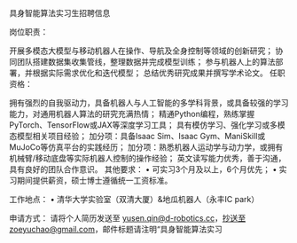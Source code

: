 具身智能算法实习生招聘信息

岗位职责：

开展多模态大模型与移动机器人在操作、导航及全身控制等领域的创新研究；
协同团队搭建数据集收集管线，整理数据并完成模型训练；
参与机器人上的算法部署，并根据实际需求优化和迭代模型；
总结优秀研究成果并撰写学术论文。
任职资格：

拥有强烈的自我驱动力，具备机器人与人工智能的多学科背景，或具备较强的学习能力，对通用机器人算法的研究充满热情；
精通Python编程，熟练掌握PyTorch、TensorFlow或JAX等深度学习工具；
具有模仿学习、强化学习或多模态模型相关项目经验；
加分项：具备Isaac Sim、Isaac Gym、ManiSkill或MuJoCo等仿真平台的实践经历；
加分项：熟悉机器人运动学与动力学，或拥有机械臂/移动底盘等实际机器人控制的操作经验；
英文读写能力优秀，善于沟通，具有良好的团队合作意识。
其他要求： • 可实习3个月及以上，6个月优先； • 实习期间提供薪资，硕士博士遵循统一工资标准。

工作地点： • 清华大学实验室（双清大厦）&地瓜机器人（永丰IC park）

申请方式： 请将个人简历发送至 yusen.qin@d-robotics.cc，抄送至zoeyuchao@gmail.com，邮件标题请注明“具身智能算法实习
